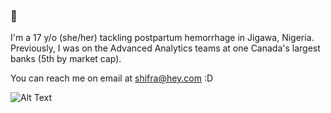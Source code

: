 ### 🤠

I'm a 17 y/o (she/her) tackling postpartum hemorrhage in Jigawa, Nigeria. Previously, I was on the Advanced Analytics teams at one Canada's largest banks (5th by market cap).

You can reach me on email at shifra@hey.com :D

![Alt Text](https://tenor.com/bc4In.gif)
